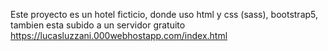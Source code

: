 Este proyecto es un hotel ficticio, donde uso html y css (sass), bootstrap5, tambien esta subido a un servidor gratuito https://lucasluzzani.000webhostapp.com/index.html
